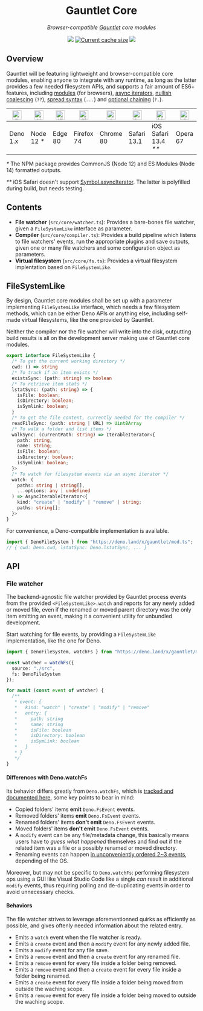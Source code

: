 <!-- deno-fmt-ignore-file -->

<p align="center">
  <h1 align="center">Gauntlet Core</h1>
</p>
<p align="center">
  <i>Browser-compatible <a href="https://github.com/tommywalkie/gauntlet">Gauntlet</a> core modules</i>
</p>
<p align="center">
  <a href="https://deno.land/x/gauntlet"><img src="https://img.shields.io/endpoint?url=https%3A%2F%2Fdeno-visualizer.danopia.net%2Fshields%2Flatest-version%2Fx%2Fgauntlet%2Fmod.ts" /></a>
  <a href="https://deno-visualizer.danopia.net/dependencies-of/https/deno.land/x/gauntlet/src/core/mod.ts?rankdir=LR"><img src="https://img.shields.io/endpoint?url=https%3A%2F%2Fdeno-visualizer.danopia.net%2Fshields%2Fcache-size%2Fhttps%2Fdeno.land%2Fx%2Fgauntlet%2Fsrc%2Fcore%2Fmod.ts" alt="Current cache size" /></a>
  <a href="https://deno-visualizer.danopia.net/dependencies-of/https/deno.land/x/gauntlet/src/core/mod.ts?rankdir=LR"><img src="https://img.shields.io/endpoint?url=https%3A%2F%2Fdeno-visualizer.danopia.net%2Fshields%2Fupdates%2Fhttps%2Fdeno.land%2Fx%2Fgauntlet%2Fsrc%2Fcore%2Fmod.ts" /></a>
</p>


## Overview

Gauntlet will be featuring lightweight and browser-compatible core modules, enabling anyone to integrate with any runtime, as long as the latter provides a few needed filesystem APIs, and supports a fair amount of ES6+ features, including [modules](https://developer.mozilla.org/en-US/docs/Web/JavaScript/Guide/Modules#browser_support) (for browsers), [async iterators](https://developer.mozilla.org/en-US/docs/Web/JavaScript/Reference/Global_Objects/Symbol/asyncIterator#browser_compatibility), [nullish coalescing](https://developer.mozilla.org/en-US/docs/Web/JavaScript/Reference/Operators/Nullish_coalescing_operator#browser_compatibility)  (`??`), [spread syntax](https://developer.mozilla.org/en-US/docs/Web/JavaScript/Reference/Operators/Spread_syntax#browser_compatibility) (`...`) and [optional chaining](https://developer.mozilla.org/en-US/docs/Web/JavaScript/Reference/Operators/Optional_chaining#browser_compatibility) (`?.`).

| <img src="https://raw.githubusercontent.com/gilbarbara/logos/master/logos/deno.svg" alt="Deno" width="24px" height="24px" /> | <img src="https://nodejs.org/static/images/favicons/favicon.ico" alt="Node" width="24px" height="24px" /> | <img src="https://raw.githubusercontent.com/alrra/browser-logos/master/src/edge/edge_48x48.png" alt="IE / Edge" width="24px" height="24px" /> | <img src="https://raw.githubusercontent.com/alrra/browser-logos/master/src/firefox/firefox_48x48.png" alt="Firefox" width="24px" height="24px" /> | <img src="https://raw.githubusercontent.com/alrra/browser-logos/master/src/chrome/chrome_48x48.png" alt="Chrome" width="24px" height="24px" /> | <img src="https://raw.githubusercontent.com/alrra/browser-logos/master/src/safari/safari_48x48.png" alt="Safari" width="24px" height="24px" /> | <img src="https://raw.githubusercontent.com/alrra/browser-logos/master/src/safari-ios/safari-ios_48x48.png" alt="iOS Safari" width="24px" height="24px" /> | <img src="https://raw.githubusercontent.com/alrra/browser-logos/master/src/opera/opera_48x48.png" alt="Opera" width="24px" height="24px" /> |
| ------------------------------------------------------------ | ------------------------------------------------------------ | ------------------------------------------------------------ | ------------------------------------------------------------ | ------------------------------------------------------------ | ------------------------------------------------------------ | ------------------------------------------------------------ | ------------------------------------------------------------ |
| Deno 1.x                                                     | Node 12 _*_                                                  | Edge 80                                                      | Firefox 74                                                   | Chrome 80                                                    | Safari 13.1                                                  | iOS Safari 13.4 _**_                                         | Opera 67                                                     |

_*_ The NPM package provides CommonJS (Node 12) and ES Modules (Node 14) formatted outputs.

_**_ iOS Safari doesn't support [Symbol.asyncIterator](https://caniuse.com/mdn-javascript_builtins_symbol_asynciterator). The latter is polyfilled during build, but needs testing.

## Contents

- **File watcher** (`src/core/watcher.ts`): Provides a bare-bones file watcher, given a `FileSystemLike` interface as parameter.
- **Compiler** (`src/core/compiler.ts`): Provides a build pipeline which listens to file watchers' events, run the appropriate plugins and save outputs, given one or many file watchers and some configuration object as parameters.
- **Virtual filesystem** (`src/core/fs.ts`): Provides a virtual filesystem implentation based on  `FileSystemLike`.

## FileSystemLike

By design, Gauntlet core modules shall be set up with a parameter implementing `FileSystemLike` interface, which needs a few filesystem methods, which can be either Deno APIs or anything else, including self-made virtual filesystems, like the one provided by Gauntlet.

Neither the compiler nor the file watcher will write into the disk, outputting build results is all on the development server making use of Gauntlet core modules. 

```typescript
export interface FileSystemLike {
  /* To get the current working directory */
  cwd: () => string
  /* To track if an item exists */
  existsSync: (path: string) => boolean
  /* To retrieve item stats */
  lstatSync: (path: string) => {
    isFile: boolean;
    isDirectory: boolean;
    isSymlink: boolean;
  }
  /* To get the file content, currently needed for the compiler */
  readFileSync: (path: string | URL) => Uint8Array
  /* To walk a folder and list items */
  walkSync: (currentPath: string) => IterableIterator<{
    path: string,
    name: string;
    isFile: boolean;
    isDirectory: boolean;
    isSymlink: boolean;
  }>
  /* To watch for filesystem events via an async iterator */
  watch: (
    paths: string | string[], 
    ...options: any | undefined
  ) => AsyncIterableIterator<{
    kind: "create" | "modify" | "remove" | string;
    paths: string[];
  }>
}
```

For convenience, a Deno-compatible implementation is available.

```typescript
import { DenoFileSystem } from "https://deno.land/x/gauntlet/mod.ts";
// { cwd: Deno.cwd, lstatSync: Deno.lstatSync, ... }
```

## API

### File watcher

The backend-agnostic file watcher provided by Gauntlet process events from the provided `<FileSystemLike>.watch` and reports for any newly added or moved file, even if the renamed or moved parent directory was the only item emitting an event, making it a convenient utility for unbundled development.

Start watching for file events, by providing a `FileSystemLike` implementation, like the one for Deno.

```typescript
import { DenoFileSystem, watchFs } from "https://deno.land/x/gauntlet/mod.ts";

const watcher = watchFs({
  source: "./src",
  fs: DenoFileSystem
});

for await (const event of watcher) {
  /**
   * event: {
   *   kind: "watch" | "create" | "modify" | "remove"
   *   entry: {
   *     path: string
   *     name: string
   *     isFile: boolean
   *     isDirectory: boolean
   *     isSymLink: boolean
   *   }
   * }
   */
}
```

#### Differences with Deno.watchFs

Its behavior differs greatly from `Deno.watchFs`, which is [tracked and documented here](https://github.com/tommywalkie/Deno.watchFs), some key points to bear in mind:

- Copied folders' items **emit** `Deno.FsEvent` events.
- Removed folders' items **emit** `Deno.FsEvent` events.
- Renamed folders' items **don't emit** `Deno.FsEvent` events.
- Moved folders' items **don't emit** `Deno.FsEvent` events.
- A `modify` event can be any file/metadata change, this basically means users have to _guess what happened_ themselves and find out if the related item was a file or a possibly renamed or moved directory.
- Renaming events can happen [in unconveniently ordered 2~3 events](https://github.com/tommywalkie/Deno.watchFs#rename-a-file), depending of the OS.  

Moreover, but may not be specific to `Deno.watchFs`: performing filesystem ops using a GUI like Visual Studio Code like a single _can_ result in additional `modify` events, thus requiring polling and de-duplicating events in order to avoid unnecessary checks.

#### Behaviors

The file watcher strives to leverage aforementionned quirks as efficiently as possible, and gives oftenly needed information about the related entry.

- Emits a `watch` event when the file watcher is ready.
- Emits a `create` event and then a `modify` event for any newly added file.
- Emits a `modify` event for any file save.
- Emits a `remove` event and then a `create` event for any renamed file.
- Emits a `remove` event for every file inside a folder being removed.
- Emits a `remove` event and then a `create` event for every file inside a folder being renamed.
- Emits a `create` event for every file inside a folder being moved from outside the waching scope.
- Emits a `remove` event for every file inside a folder being moved to outside the waching scope.




